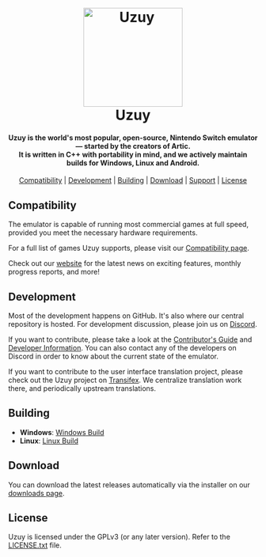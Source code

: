 <h1 align="center">
  <br>
  <a href="https://uzuy-emu.org/"><img src="https://i.imgur.com/d0lrIfV.png" alt="Uzuy" width="200"></a>
  <br>
  <b>Uzuy</b>
  <br>
</h1>

<h4 align="center"><b>Uzuy</b> is the world's most popular, open-source, Nintendo Switch emulator — started by the creators of Artic.
<br>
It is written in C++ with portability in mind, and we actively maintain builds for Windows, Linux and Android.
</h4>


<p align="center">
  <a href="#compatibility">Compatibility</a> |
  <a href="#development">Development</a> |
  <a href="#building">Building</a> |
  <a href="#download">Download</a> |
  <a href="#support">Support</a> |
  <a href="#license">License</a>
</p>


## Compatibility

The emulator is capable of running most commercial games at full speed, provided you meet the necessary hardware requirements.

For a full list of games Uzuy supports, please visit our [Compatibility page](https://uzuy-emu.org/compatibility/).

Check out our [website](https://uzuy-emu.org/) for the latest news on exciting features, monthly progress reports, and more!

## Development

Most of the development happens on GitHub. It's also where our central repository is hosted. For development discussion, please join us on [Discord](https://discord.gg/CvxfQsRsTf).

If you want to contribute, please take a look at the [Contributor's Guide](https://github.com/AURA-69/uzuy/wiki/Contributor's-Guide) and [Developer Information](https://github.com/AURA-69/uzuy/wiki/Developer-Information). You can also contact any of the developers on Discord in order to know about the current state of the emulator.

If you want to contribute to the user interface translation project, please check out the Uzuy project on [Transifex](https://www.transifex.com/AURA-69/uzuy/). We centralize translation work there, and periodically upstream translations.

## Building

* __Windows__: [Windows Build](https://github.com/AURA-69/uzuy/wiki/Building-for-Windows)
* __Linux__: [Linux Build](https://github.com/AURA-69/uzuy/wiki/Building-for-Linux)

## Download

You can download the latest releases automatically via the installer on our [downloads page](https://uzuy-emu.org/downloads/).


## License

Uzuy is licensed under the GPLv3 (or any later version). Refer to the [LICENSE.txt](https://github.com/AURA-69/uzuy/blob/main/LICENSE.txt) file.
